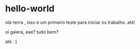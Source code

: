 # hello-world
ola-terra , isso é um primeiro teste para iniciar os trabalho. até!

oi galera, eae?
tudo bem? 

até. :)
